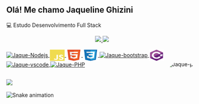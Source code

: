 ## Olá! Me chamo Jaqueline Ghizini

💻 Estudo Desenvolvimento Full Stack

<div align="center">
  <a href="https://github.com/jaqueline-ghizini">
  <img height="150em" src="https://github-readme-stats.vercel.app/api?username=jaqueline-ghizini&hide=&show_icons=true&theme=radical&include_all_commits=true&count_private=true"/>
  <img height="150em" src="https://github-readme-stats.vercel.app/api/top-langs/?username=jaqueline-ghizini&layout=compact&langs_count=7&theme=radical"/>
</div>
<div style="display: inline_block"><br>
  <img align="center" alt="Jaque-Nodejs" height="30" width="40"  src="https://cdn.jsdelivr.net/gh/devicons/devicon/icons/nodejs/nodejs-original.svg" />
  <img align="center" alt="Jaque-Js" height="30" width="40" src="https://raw.githubusercontent.com/devicons/devicon/master/icons/javascript/javascript-plain.svg">
  <img align="center" alt="Jaque-HTML" height="30" width="40" src="https://raw.githubusercontent.com/devicons/devicon/master/icons/html5/html5-original.svg">
  <img align="center" alt="Jaque-CSS" height="30" width="40" src="https://raw.githubusercontent.com/devicons/devicon/master/icons/css3/css3-original.svg">
  <img align="center" alt="Jaque-bootstrap" height="30" width="40" src="https://cdn.jsdelivr.net/gh/devicons/devicon/icons/bootstrap/bootstrap-plain.svg" />
  <img align="center" alt="Jaque-Csharp" height="30" width="40" src="https://raw.githubusercontent.com/devicons/devicon/master/icons/csharp/csharp-original.svg">
  <img align="center" alt="Jaque-vscode" height="30" width="40" src="https://cdn.jsdelivr.net/gh/devicons/devicon/icons/vscode/vscode-original.svg" />
  <img align="center" alt="Jaque-PHP" height="30" width="40" src="https://cdn.jsdelivr.net/gh/devicons/devicon/icons/php/php-plain.svg" />
  <img align="right" alt="Jaque-pic" height="150" style="border-radius:50px;" src="https://github.com/jaqueline-ghizini/jaqueline-ghizini/blob/main/eu.gif?width=676&height=676">
</a></div>

##
 
<div> 
 <a href="https://br.linkedin.com/in/jaquelineghizini" target="_blank"><img src="https://img.shields.io/badge/-LinkedIn-%230077B5?style=for-the-badge&logo=linkedin&logoColor=white" target="_blank"></a> 
 
   ![Snake animation](https://github.com/jaqueline-ghizini/jaqueline-ghizini/blob/output/github-contribution-grid-snake.svg) 
 
</div>
